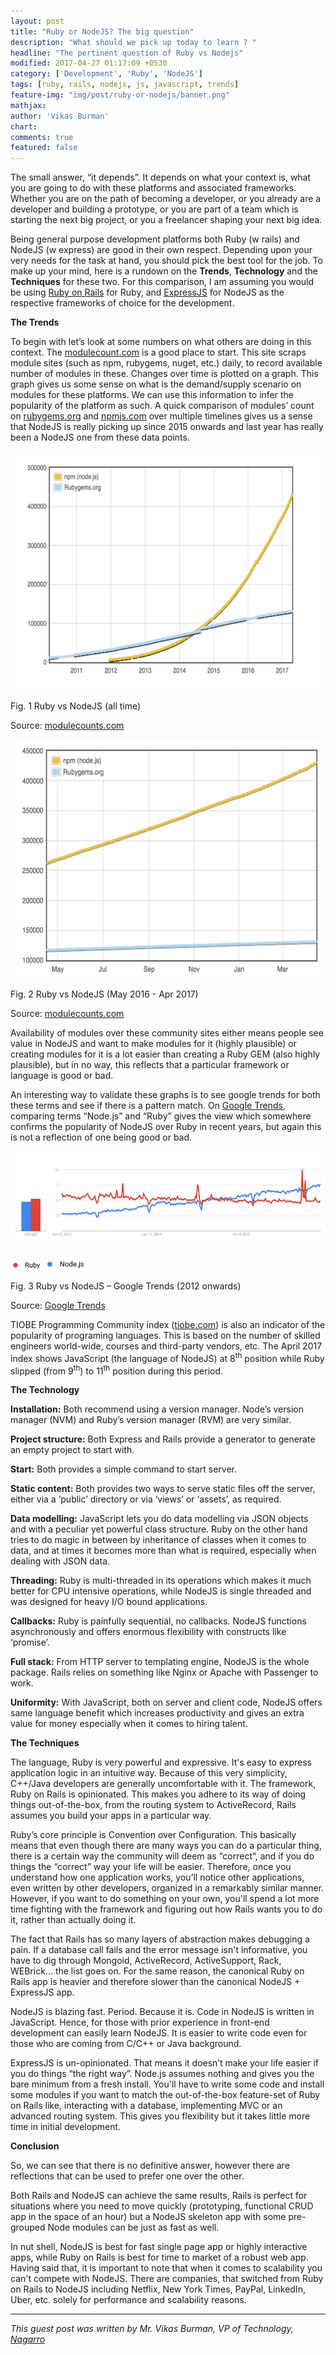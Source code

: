 ```yaml
---
layout: post
title: "Ruby or NodeJS? The big question"
description: "What should we pick up today to learn ? "
headline: "The pertinent question of Ruby vs Nodejs"
modified: 2017-04-27 01:17:09 +0530
category: ['Development', 'Ruby', 'NodeJS']
tags: [ruby, rails, nodejs, js, javascript, trends]
feature-img: "img/post/ruby-or-nodejs/banner.png"
mathjax:
author: 'Vikas Burman'
chart: 
comments: true
featured: false
---
```

The small answer, “it depends”. It depends on what your context is, what
you are going to do with these platforms and associated frameworks.
Whether you are on the path of becoming a developer, or you already are
a developer and building a prototype, or you are part of a team which is
starting the next big project, or you a freelancer shaping your next big
idea.

Being general purpose development platforms both Ruby (w rails) and
NodeJS (w express) are good in their own respect. Depending upon your
very needs for the task at hand, you should pick the best tool for the
job. To make up your mind, here is a rundown on the **Trends**,
**Technology** and the **Techniques** for these two. For this
comparison, I am assuming you would be using [Ruby on
Rails](http://rubyonrails.org/) for Ruby, and
[ExpressJS](https://expressjs.com/) for NodeJS as the respective
frameworks of choice for the development.

**The Trends**

To begin with let’s look at some numbers on what others are doing in
this context. The [modulecount.com](http://www.modulecounts.com/) is a
good place to start. This site scraps module sites (such as npm,
rubygems, nuget, etc.) daily, to record available number of modules in
these. Changes over time is plotted on a graph. This graph gives us some
sense on what is the demand/supply scenario on modules for these
platforms. We can use this information to infer the popularity of the
platform as such. A quick comparison of modules’ count on
[rubygems.org](https://rubygems.org/) and
[npmjs.com](https://www.npmjs.com/) over multiple timelines gives us a
sense that NodeJS is really picking up since 2015 onwards and last year
has really been a NodeJS one from these data points.

<img src="/img/post/ruby-or-nodejs/node-ruby-modules.png" width="601" height="382" />

Fig. 1 Ruby vs NodeJS (all time)

Source: [modulecounts.com](http://www.modulecounts.com/)

<img src="/img/post/ruby-or-nodejs/image1.tiff" width="601" height="382" />

Fig. 2 Ruby vs NodeJS (May 2016 - Apr 2017)

Source: [modulecounts.com](http://www.modulecounts.com/)

Availability of modules over these community sites either means people
see value in NodeJS and want to make modules for it (highly plausible)
or creating modules for it is a lot easier than creating a Ruby GEM
(also highly plausible), but in no way, this reflects that a particular
framework or language is good or bad.

An interesting way to validate these graphs is to see google trends for
both these terms and see if there is a pattern match. On [Google
Trends](https://trends.google.com/trends/), comparing terms “Node.js”
and “Ruby” gives the view which somewhere confirms the popularity of
NodeJS over Ruby in recent years, but again this is not a reflection of
one being good or bad.

<img src="/img/post/ruby-or-nodejs/image2.tiff" width="601" height="151" />

<img src="/img/post/ruby-or-nodejs/image3.png" width="53" height="17" /><img src="/img/post/ruby-or-nodejs/image4.png" width="72" height="22" />

Fig. 3 Ruby vs NodeJS – Google Trends (2012 onwards)

Source: [Google Trends](https://trends.google.com/trends/)

TIOBE Programming Community index
([tiobe.com](https://www.tiobe.com/tiobe-index/)) is also an indicator
of the popularity of programing languages. This is based on the number
of skilled engineers world-wide, courses and third-party vendors, etc.
The April 2017 index shows JavaScript (the language of NodeJS) at
8<sup>th</sup> position while Ruby slipped (from 9<sup>th</sup>) to
11<sup>th</sup> position during this period.

**The Technology**

**Installation:** Both recommend using a version manager. Node’s version
manager (NVM) and Ruby’s version manager (RVM) are very similar.

**Project structure:** Both Express and Rails provide a generator to
generate an empty project to start with.

**Start:** Both provides a simple command to start server.

**Static content:** Both provides two ways to serve static files off the
server, either via a ‘public’ directory or via ‘views’ or ‘assets’, as
required.

**Data modelling:** JavaScript lets you do data modelling via JSON
objects and with a peculiar yet powerful class structure. Ruby on the
other hand tries to do magic in between by inheritance of classes when
it comes to data, and at times it becomes more than what is required,
especially when dealing with JSON data.

**Threading:** Ruby is multi-threaded in its operations which makes it
much better for CPU intensive operations, while NodeJS is single
threaded and was designed for heavy I/O bound applications.

**Callbacks:** Ruby is painfully sequential, no callbacks. NodeJS
functions asynchronously and offers enormous flexibility with constructs
like ‘promise’.

**Full stack:** From HTTP server to templating engine, NodeJS is the
whole package. Rails relies on something like Nginx or Apache with
Passenger to work.

**Uniformity:** With JavaScript, both on server and client code, NodeJS
offers same language benefit which increases productivity and gives an
extra value for money especially when it comes to hiring talent.

**The Techniques**

The language, Ruby is very powerful and expressive. It's easy to express
application logic in an intuitive way. Because of this very simplicity,
C++/Java developers are generally uncomfortable with it. The framework,
Ruby on Rails is opinionated. This makes you adhere to its way of doing
things out-of-the-box, from the routing system to ActiveRecord, Rails
assumes you build your apps in a particular way.

Ruby’s core principle is Convention over Configuration. This basically
means that even though there are many ways you can do a particular
thing, there is a certain way the community will deem as “correct”, and
if you do things the “correct” way your life will be easier. Therefore,
once you understand how one application works, you’ll notice other
applications, even written by other developers, organized in a
remarkably similar manner. However, if you want to do something on your
own, you'll spend a lot more time fighting with the framework and
figuring out how Rails wants you to do it, rather than actually doing
it.

The fact that Rails has so many layers of abstraction makes debugging a
pain. If a database call fails and the error message isn't informative,
you have to dig through Mongoid, ActiveRecord, ActiveSupport, Rack,
WEBrick... the list goes on. For the same reason, the canonical Ruby on
Rails app is heavier and therefore slower than the canonical NodeJS +
ExpressJS app.

NodeJS is blazing fast. Period. Because it is. Code in NodeJS is written
in JavaScript. Hence, for those with prior experience in front-end
development can easily learn NodeJS. It is easier to write code even for
those who are coming from C/C++ or Java background.

ExpressJS is un-opinionated. That means it doesn’t make your life easier
if you do things “the right way”. Node.js assumes nothing and gives you
the bare minimum from a fresh install. You'll have to write some code
and install some modules if you want to match the out-of-the-box
feature-set of Ruby on Rails like, interacting with a database,
implementing MVC or an advanced routing system. This gives you
flexibility but it takes little more time in initial development.

**Conclusion**

So, we can see that there is no definitive answer, however there are
reflections that can be used to prefer one over the other.

Both Rails and NodeJS can achieve the same results, Rails is perfect for
situations where you need to move quickly (prototyping, functional CRUD
app in the space of an hour) but a NodeJS skeleton app with some
pre-grouped Node modules can be just as fast as well.

In nut shell, NodeJS is best for fast single page app or highly
interactive apps, while Ruby on Rails is best for time to market of a
robust web app. Having said that, it is important to note that when it
comes to scalability you can't compete with NodeJS. There are companies,
that switched from Ruby on Rails to NodeJS including Netflix, New York
Times, PayPal, LinkedIn, Uber, etc. solely for performance and
scalability reasons.

----
_This guest post was written by Mr. Vikas Burman, VP of Technology, [Nagarro](http://nagarro.com)_

